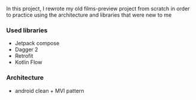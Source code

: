 In this project, I rewrote my old films-preview project from scratch in order to practice using the architecture and libraries that were new to me

### Used libraries
- Jetpack compose
- Dagger 2
- Retrofit
- Kotlin Flow
### Architecture
- android clean + MVI pattern 